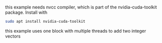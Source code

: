 this example needs nvcc compiler, which is part of the nvidia-cuda-toolkit package. Install with
```bash
sudo apt install nvidia-cuda-toolkit
```

this example uses one block with multiple threads to add two integer vectors 
